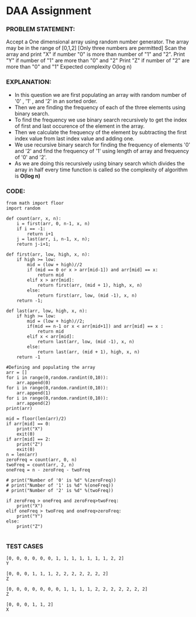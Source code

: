 # DAA Assignment

### PROBLEM STATEMENT:
Accept a One dimensional array using random number generator.
The array may be in the range of [0,1,2] [Only three numbers are permitted]
Scan the array and print "X" if number "0" is more than number of "1" and "2".
Print "Y" if number of "1" are more than "0" and "2"
Print "Z" if number of "2" are more than "0" and "1" 
Expected complexity O(log n)

### EXPLANATION:


- In this question we are first populating an array with random number of '0' , '1' , and '2' in an sorted order. 
- Then we are finding the frequency of each of the three elements using binary search. 
- To find the frequency we use binary search recursively to get the index of first and last occurence of the element in the array.
- Then we calculate the frequency of the element by subtracting the first index value from last index value and adding one.
- We use recursive binary search for finding the frequency of elements '0' and '2' and find the frequency of '1' using length of 
  array and frequency of '0' and '2'.
- As we are doing this recursively using binary search which divides the array in half every time function is called so the 
  complexity of algorithm is **O(log n)**



### CODE:

```
from math import floor
import random

def count(arr, x, n):
	i = first(arr, 0, n-1, x, n)
	if i == -1:
		return i+1
	j = last(arr, i, n-1, x, n);	
	return j-i+1;

def first(arr, low, high, x, n):
	if high >= low:
		mid = (low + high)//2	
		if (mid == 0 or x > arr[mid-1]) and arr[mid] == x:
			return mid
		elif x > arr[mid]:
			return first(arr, (mid + 1), high, x, n)
		else:
			return first(arr, low, (mid -1), x, n)
	return -1;

def last(arr, low, high, x, n):
	if high >= low:
		mid = (low + high)//2;
		if(mid == n-1 or x < arr[mid+1]) and arr[mid] == x :
			return mid
		elif x < arr[mid]:
			return last(arr, low, (mid -1), x, n)
		else:
			return last(arr, (mid + 1), high, x, n)	
	return -1

#Defining and populating the array
arr = []
for i in range(0,random.randint(0,10)):
    arr.append(0)
for i in range(0,random.randint(0,10)):
    arr.append(1)
for i in range(0,random.randint(0,10)):
    arr.append(2)
print(arr)

mid = floor(len(arr)/2)
if arr[mid] == 0:
    print("X")
    exit(0)
if arr[mid] == 2:
    print("Z")
    exit(0)
n = len(arr)
zeroFreq = count(arr, 0, n)
twoFreq = count(arr, 2, n)
oneFreq = n - zeroFreq - twoFreq

# print("Number of '0' is %d" %(zeroFreq))
# print("Number of '1' is %d" %(oneFreq))
# print("Number of '2' is %d" %(twoFreq))

if zeroFreq > oneFreq and zeroFreq>twoFreq:
    print("X")
elif oneFreq > twoFreq and oneFreq>zeroFreq:
    print("Y")
else:
    print("Z")
  
  ```

### TEST CASES
```
[0, 0, 0, 0, 0, 0, 1, 1, 1, 1, 1, 1, 1, 2, 2]
Y

[0, 0, 0, 1, 1, 1, 2, 2, 2, 2, 2, 2, 2]
Z

[0, 0, 0, 0, 0, 0, 0, 1, 1, 1, 1, 2, 2, 2, 2, 2, 2, 2]
Z

[0, 0, 0, 1, 1, 2]
X

```
